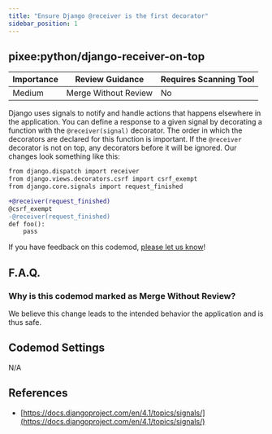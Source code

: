 ```yaml
---
title: "Ensure Django @receiver is the first decorator"
sidebar_position: 1
---
```


## pixee:python/django-receiver-on-top

| Importance | Review Guidance      | Requires Scanning Tool |
|------------|----------------------|------------------------|
| Medium     | Merge Without Review | No                     |

Django uses signals to notify and handle actions that happens elsewhere in the application. You can define a response to a given signal by decorating a function with the `@receiver(signal)` decorator. The order in which the decorators are declared for this function is important. If the `@receiver` decorator is not on top, any decorators before it will be ignored. 
Our changes look something like this:

```diff
from django.dispatch import receiver
from django.views.decorators.csrf import csrf_exempt
from django.core.signals import request_finished

+@receiver(request_finished)
@csrf_exempt
-@receiver(request_finished)
def foo():
    pass
```

If you have feedback on this codemod, [please let us know](mailto:feedback@pixee.ai)!

## F.A.Q.

### Why is this codemod marked as Merge Without Review?

We believe this change leads to the intended behavior the application and is thus safe.

## Codemod Settings

N/A

## References

* [https://docs.djangoproject.com/en/4.1/topics/signals/](https://docs.djangoproject.com/en/4.1/topics/signals/)
